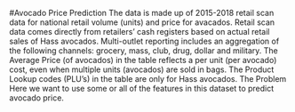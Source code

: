 #Avocado Price Prediction
 The data is made up of 2015-2018 retail scan data for national retail volume (units) and price for avacados. Retail scan data comes directly from retailers’ cash registers based on actual retail sales of Hass avocados. Multi-outlet reporting includes an aggregation of the following channels: grocery, mass, club, drug, dollar and military. The Average Price (of avocados) in the table reflects a per unit (per avocado) cost, even when multiple units (avocados) are sold in bags. The Product Lookup codes (PLU’s) in the table are only for Hass avocados. The Problem Here we want to use some or all of the features in this dataset to predict avocado price.

